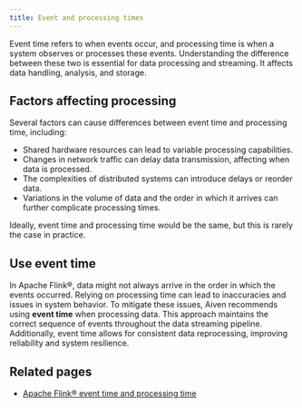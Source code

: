 ```yaml
---
title: Event and processing times
---
```


Event time refers to when events occur, and processing time is when a system observes or processes these events. Understanding the difference between these two is essential for data processing and streaming. It affects data handling, analysis, and storage.

## Factors affecting processing

Several factors can cause differences between event time and processing time,
including:

- Shared hardware resources can lead to variable processing capabilities.
- Changes in network traffic can delay data transmission, affecting when data is processed.
- The complexities of distributed systems can introduce delays or reorder data.
- Variations in the volume of data and the order in which it arrives can further
  complicate processing times.

Ideally, event time and processing time would be the same, but this is rarely the
case in practice.

## Use event time

In Apache Flink®, data might not always arrive in the order in which the events occurred.
Relying on processing time can lead to inaccuracies and issues in system behavior.
To mitigate these issues, Aiven recommends using **event time** when processing data.
This approach maintains the correct sequence of events throughout the data streaming
pipeline. Additionally, event time allows for consistent data reprocessing,
improving reliability and system resilience.

## Related pages

- [Apache Flink® event time and processing time](https://nightlies.apache.org/flink/flink-docs-release-1.19/docs/concepts/time/)
